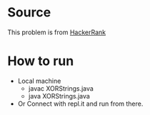 # Source
This problem is from [HackerRank](https://www.hackerrank.com/challenges/strings-xor)

# How to run

- Local machine
  - javac XORStrings.java
  - java XORStrings.java
- Or Connect with repl.it and run from there.
